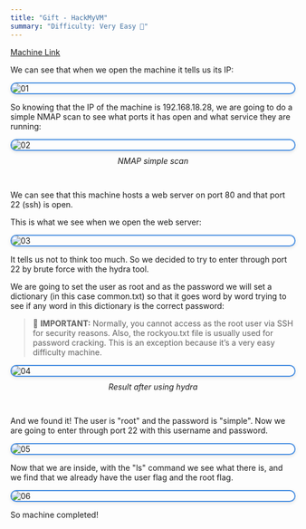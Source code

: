```yaml
---
title: "Gift - HackMyVM"
summary: "Difficulty: Very Easy 🔵"
---
```


<style>

h6 {
  text-align: center;
  font-style: italic;
  font-weight: normal;
  position: relative;
  top: -10px;
}

img {
    display: flex !important;
    margin: 0 auto !important;
    justify-content: center !important;
    border-radius: 14px;
    border: 2px solid #4a90e2;
    box-shadow: 0 2px 6px rgba(0, 0, 0, 0.1);
    transition: box-shadow 0.3s ease, transform 0.3s ease;
}
img:hover {
    box-shadow: 0 6px 12px rgba(0, 0, 0, 0.15);
    transform: scale(1.03);
}

</style>

[Machine Link](https://hackmyvm.eu/machines/machine.php?vm=Gift)

We can see that when we open the machine it tells us its IP:

![01](/images/writeups/gift/1.png)

So knowing that the IP of the machine is 192.168.18.28, we are going to do a simple NMAP scan to see what ports it has open and what service they are running:

![02](/images/writeups/gift/2.png)
<h6>NMAP simple scan</h6>


We can see that this machine hosts a web server on port 80 and that port 22 (ssh) is open.

This is what we see when we open the web server:

![03](/images/writeups/gift/3.png)

It tells us not to think too much. So we decided to try to enter through port 22 by brute force with the hydra tool.

We are going to set the user as root and as the password we will set a dictionary (in this case common.txt) so that it goes word by word trying to see if any word in this dictionary is the correct password:

> 🚨 **IMPORTANT:** Normally, you cannot access as the root user via SSH for security reasons. Also, the rockyou.txt file is usually used for password cracking. This is an exception because it’s a very easy difficulty machine.


![04](/images/writeups/gift/4.png)
<h6>Result after using hydra</h6>

And we found it! The user is "root" and the password is "simple". Now we are going to enter through port 22 with this username and password.

![05](/images/writeups/gift/5.png)

Now that we are inside, with the "ls" command we see what there is, and we find that we already have the user flag and the root flag. 

![06](/images/writeups/gift/6.png)

So machine completed!